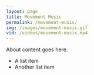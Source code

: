 ```yaml
---
layout: page
title: Movement Music
permalink: /movement-music/
img: /images/movement-music.gif
vid: /videos/movement-music.mp4
---
```


About content goes here.

* A list item
* Another list item